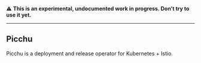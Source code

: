 ⚠️  **This is an experimental, undocumented work in progress. Don’t try to use it yet.**

---

Picchu
------

Picchu is a deployment and release operator for Kubernetes + Istio.
